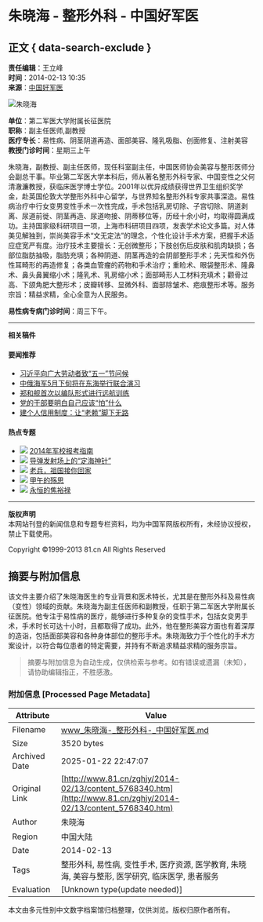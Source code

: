 # 朱晓海 - 整形外科 - 中国好军医

## 正文 { data-search-exclude }


**责任编辑**：王立峰  
**时间**：2014-02-13 10:35  
**来源**：[中国好军医](../../index.htm)  

![朱晓海](../../attachement/jpg/site351/20140213/18037330ff2d1466763a0e.jpg)

**单位**：第二军医大学附属长征医院  
**职称**：副主任医师,副教授  
**医疗专长**：易性病、阴茎阴道再造、面部美容、隆乳吸脂、创面修复、注射美容  
**教授门诊时间**：星期三上午  

朱晓海，副教授、副主任医师，现任科室副主任，中国医师协会美容与整形医师分会副总干事。毕业第二军医大学本科后，师从著名整形外科专家、中国变性之父何清澈濂教授，获临床医学博士学位。2001年以优异成绩获得世界卫生组织奖学金，赴英国伦敦大学整形外科中心留学，与世界知名整形外科专家共事深造。易性病治疗中行女变男变性手术一次性完成，手术包括乳房切除、子宫切除、阴道剥离、尿道前徙、阴茎再造、尿道吻接、阴蒂移位等，历经十余小时，均取得圆满成功。主持国家级科研项目一项，上海市科研项目四项，发表学术论文多篇。对人体美见解独到，崇尚美容手术“文无定法”的理念，个性化设计手术方案，把握手术适应症宽严有度。治疗技术主要擅长：无创微整形；下肢创伤后皮肤和肌肉缺损；各部位脂肪抽吸，脂肪充填；各种阴道、阴茎再造的会阴部整形手术；先天性和外伤性耳畸形的再造修复；各类血管瘤的药物和手术治疗；重睑术、眼袋整形术、隆鼻术、鼻头鼻翼缩小术；隆乳术、乳房缩小术；面部畸形人工材料充填术；颧骨过高、下颌角肥大整形术；皮瓣转移、显微外科、面部除皱术、疤痕整形术等。服务宗旨：精益求精，全心全意为人民服务。

**易性病专病门诊时间**：周三下午。  

---

**相关稿件**  

#### 要闻推荐
- [习近平向广大劳动者致“五一”节问候](../../../jmywyl/2014-04/30/content_5887283.htm)
- [中俄海军5月下旬将在东海举行联合演习](../../../jmywyl/2014-05/01/content_588764.htm)
- [郑和舰首次以编队形式进行远航训练](../../../jmywyl/2014-05/01/content_5887412.htm)
- [党的干部要明白自己应该“怕”什么](../../../jmywyl/2014-05/01/content_5887284.htm)
- [建个人信用制度：让“老赖”脚下无路](../../../jmywyl/2014-05/01/content_5887282.htm)

#### 热点专题
- ![](../../attachement/jpg/site351/20140422/001fd04d685214c080d03f.jpg) [2014年军校报考指南](../../../rdzt/2014/0421bkjx/index.htm)
- ![](../../attachement/jpg/site351/20140421/001fd04b8f2914bf196810.jpg) [导弹发射场上的“定海神针”](../../../20142ptqq/index.htm)
- ![](../../attachement/jpg/site351/20140328/001fd04b8f29149f362659.jpg) [老兵，祖国接你回家](../../../2014zyjls/index.htm)
- ![](../../attachement/jpg/site351/20140327/0016413dc022149e246132.jpg) [甲午的殇思](../../../2014jwss/index.htm)
- ![](../../attachement/jpg/site351/20140326/00873648a2c6149ce52d55.jpg) [永恒的焦裕禄](../../../2014jyl/node_68227.htm)

---

**版权声明**  
本网站刊登的新闻信息和专题专栏资料，均为中国军网版权所有，未经协议授权，禁止下载使用。  

Copyright ©1999-2013 81.cn All Rights Reserved
<!-- tcd_original_link http://www.81.cn/zghjy/2014-02/13/content_5768340.htm -->


## 摘要与附加信息

<!-- tcd_abstract -->
该文件主要介绍了朱晓海医生的专业背景和医术特长，尤其是在整形外科及易性病（变性）领域的贡献。朱晓海为副主任医师和副教授，任职于第二军医大学附属长征医院。他专注于易性病的医疗，能够进行多种复杂的变性手术，包括女变男手术，手术时长可达十小时，且都取得了成功。此外，他在整形美容方面也有着深厚的造诣，包括面部美容和各种身体部位的整形手术。朱晓海致力于个性化的手术方案设计，以符合每位患者的特定需要，并持有不断追求精益求精的服务宗旨。
<!-- tcd_abstract_end -->

> 摘要与附加信息为自动生成，仅供检索与参考。如有错误或遗漏（未知），请协助编辑指正，不胜感激。

### 附加信息 [Processed Page Metadata]

| Attribute       | Value                                  |
|-----------------|----------------------------------------|
| Filename        | www_朱晓海-_整形外科-_中国好军医.md                             |
| Size            | 3520 bytes                           |
| Archived Date   | 2025-01-22 22:47:07                             |
| Original Link   | [http://www.81.cn/zghjy/2014-02/13/content_5768340.htm](http://www.81.cn/zghjy/2014-02/13/content_5768340.htm)                       |
| Author          | 朱晓海                               |
| Region          | 中国大陆                               |
| Date            | 2014-02-13                                 |
| Tags            | 整形外科, 易性病, 变性手术, 医疗资源, 医学教育, 朱晓海, 美容与整形, 医学研究, 临床医学, 患者服务                                 |
| Evaluation            | [Unknown type(update needed)]                                 |
<!-- tcd_table_end -->

本文由多元性别中文数字档案馆归档整理，仅供浏览。版权归原作者所有。
